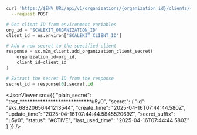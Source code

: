 <CodeWithHeader method="post" endpoint="/api/v1/organizations/{organization_id}/clients/{client_id}/secrets">
<Tabs groupId="tech-stack" querystring>
<TabItem value="curl" label="cURL">

```bash showLineNumbers
curl 'https://$ENV_URL/api/v1/organizations/{organization_id}/clients/{client_id}/secrets' \
  --request POST
```

</TabItem>
<TabItem value="python" label="Python">

```python showLineNumbers
# Get client ID from environment variables
org_id = 'SCALEKIT_ORGANIZATION_ID'
client_id = os.environ['SCALEKIT_CLIENT_ID']

# Add a new secret to the specified client
response = sc.m2m_client.add_organization_client_secret(
    organization_id=org_id,
    client_id=client_id
)

# Extract the secret ID from the response
secret_id = response[0].secret.id
```

</TabItem>
</Tabs>
</CodeWithHeader>
<CodeWithHeader title="Response">

<JsonViewer src={{
    "plain_secret": "test_****************************u5y0",
    "secret": {
        "id": "sks_68320656441213544",
        "create_time": "2025-04-16T07:44:44.580Z",
        "update_time": "2025-04-16T07:44:44.584552069Z",
        "secret_suffix": "u5y0",
        "status": "ACTIVE",
        "last_used_time": "2025-04-16T07:44:44.580Z"
    }
}} />

</CodeWithHeader>
